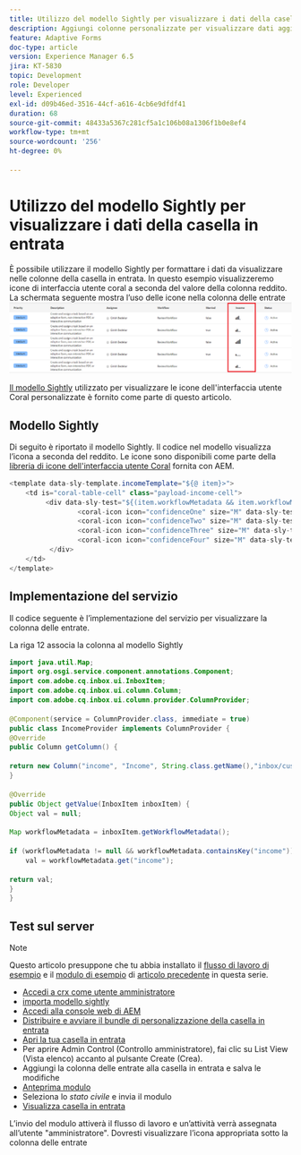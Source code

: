 ```yaml
---
title: Utilizzo del modello Sightly per visualizzare i dati della casella in entrata
description: Aggiungi colonne personalizzate per visualizzare dati aggiuntivi del flusso di lavoro utilizzando il modello Sightly
feature: Adaptive Forms
doc-type: article
version: Experience Manager 6.5
jira: KT-5830
topic: Development
role: Developer
level: Experienced
exl-id: d09b46ed-3516-44cf-a616-4cb6e9dfdf41
duration: 68
source-git-commit: 48433a5367c281cf5a1c106b08a1306f1b0e8ef4
workflow-type: tm+mt
source-wordcount: '256'
ht-degree: 0%

---
```


# Utilizzo del modello Sightly per visualizzare i dati della casella in entrata

È possibile utilizzare il modello Sightly per formattare i dati da visualizzare nelle colonne della casella in entrata. In questo esempio visualizzeremo icone di interfaccia utente coral a seconda del valore della colonna reddito. La schermata seguente mostra l’uso delle icone nella colonna delle entrate
![icone di reddito](assets/income-column.PNG)

[Il modello Sightly](assets/sightly-template.zip) utilizzato per visualizzare le icone dell&#39;interfaccia utente Coral personalizzate è fornito come parte di questo articolo.

## Modello Sightly

Di seguito è riportato il modello Sightly. Il codice nel modello visualizza l’icona a seconda del reddito. Le icone sono disponibili come parte della [libreria di icone dell&#39;interfaccia utente Coral](https://helpx.adobe.com/experience-manager/6-3/sites/developing/using/reference-materials/coral-ui/coralui3/Coral.Icon.html#availableIcons) fornita con AEM.

```java
<template data-sly-template.incomeTemplate="${@ item}>">
    <td is="coral-table-cell" class="payload-income-cell">
         <div data-sly-test="${(item.workflowMetadata && item.workflowMetadata.income)}" data-sly-set.income ="${item.workflowMetadata.income}">
                 <coral-icon icon="confidenceOne" size="M" data-sly-test="${income >=0 && income <10000}"></coral-icon>
                 <coral-icon icon="confidenceTwo" size="M" data-sly-test="${income >=10000 && income <100000}"></coral-icon>
                 <coral-icon icon="confidenceThree" size="M" data-sly-test="${income >=100000 && income <500000}"></coral-icon>
                 <coral-icon icon="confidenceFour" size="M" data-sly-test="${income >=500000}"></coral-icon>
          </div>
    </td>
</template>
```

## Implementazione del servizio

Il codice seguente è l’implementazione del servizio per visualizzare la colonna delle entrate.

La riga 12 associa la colonna al modello Sightly

```java
import java.util.Map;
import org.osgi.service.component.annotations.Component;
import com.adobe.cq.inbox.ui.InboxItem;
import com.adobe.cq.inbox.ui.column.Column;
import com.adobe.cq.inbox.ui.column.provider.ColumnProvider;

@Component(service = ColumnProvider.class, immediate = true)
public class IncomeProvider implements ColumnProvider {
@Override
public Column getColumn() {

return new Column("income", "Income", String.class.getName(),"inbox/customization/column-templates.html", "incomeTemplate");
}

@Override
public Object getValue(InboxItem inboxItem) {
Object val = null;

Map workflowMetadata = inboxItem.getWorkflowMetadata();

if (workflowMetadata != null && workflowMetadata.containsKey("income"))
    val = workflowMetadata.get("income");

return val;
}
}
```

## Test sul server

>[!NOTE]
>
>Questo articolo presuppone che tu abbia installato il [flusso di lavoro di esempio](assets/review-workflow.zip) e il [modulo di esempio](assets/snap-form.zip) di [articolo precedente](https://experienceleague.adobe.com/docs/experience-manager-learn/forms/inbox-customization/add-married-column.html) in questa serie.

* [Accedi a crx come utente amministratore](http://localhost:4502/crx/de/index.jsp)
* [importa modello sightly](assets/sightly-template.zip)
* [Accedi alla console web di AEM](http://localhost:4502/system/console/bundles)
* [Distribuire e avviare il bundle di personalizzazione della casella in entrata](assets/income-column-customization.jar)
* [Apri la tua casella in entrata](http://localhost:4502/aem/inbox)
* Per aprire Admin Control (Controllo amministratore), fai clic su List View (Vista elenco) accanto al pulsante Create (Crea).
* Aggiungi la colonna delle entrate alla casella in entrata e salva le modifiche
* [Anteprima modulo](http://localhost:4502/content/dam/formsanddocuments/snapform/jcr:content?wcmmode=disabled)
* Seleziona lo _stato civile_ e invia il modulo
* [Visualizza casella in entrata](http://localhost:4502/aem/inbox)

L’invio del modulo attiverà il flusso di lavoro e un’attività verrà assegnata all’utente &quot;amministratore&quot;. Dovresti visualizzare l’icona appropriata sotto la colonna delle entrate
